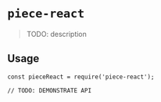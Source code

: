 # `piece-react`

> TODO: description

## Usage

```
const pieceReact = require('piece-react');

// TODO: DEMONSTRATE API
```
